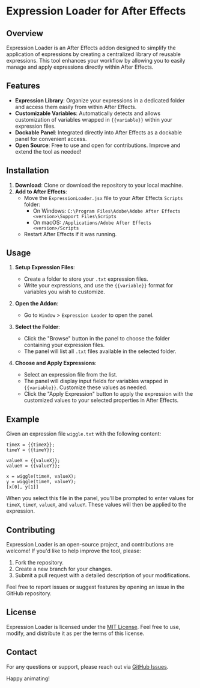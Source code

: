 # Expression Loader for After Effects

## Overview

Expression Loader is an After Effects addon designed to simplify the application of expressions by creating a centralized library of reusable expressions. This tool enhances your workflow by allowing you to easily manage and apply expressions directly within After Effects.

## Features

- **Expression Library**: Organize your expressions in a dedicated folder and access them easily from within After Effects.
- **Customizable Variables**: Automatically detects and allows customization of variables wrapped in `{{variable}}` within your expression files.
- **Dockable Panel**: Integrated directly into After Effects as a dockable panel for convenient access.
- **Open Source**: Free to use and open for contributions. Improve and extend the tool as needed!

## Installation

1. **Download**: Clone or download the repository to your local machine.
2. **Add to After Effects**:
   - Move the `ExpressionLoader.jsx` file to your After Effects `Scripts` folder:
     - On Windows: `C:\Program Files\Adobe\Adobe After Effects <version>\Support Files\Scripts`
     - On macOS: `/Applications/Adobe After Effects <version>/Scripts`
   - Restart After Effects if it was running.

## Usage

1. **Setup Expression Files**: 
   - Create a folder to store your `.txt` expression files.
   - Write your expressions, and use the `{{variable}}` format for variables you wish to customize.

2. **Open the Addon**:
   - Go to `Window` > `Expression Loader` to open the panel.

3. **Select the Folder**:
   - Click the "Browse" button in the panel to choose the folder containing your expression files.
   - The panel will list all `.txt` files available in the selected folder.

4. **Choose and Apply Expressions**:
   - Select an expression file from the list.
   - The panel will display input fields for variables wrapped in `{{variable}}`. Customize these values as needed.
   - Click the "Apply Expression" button to apply the expression with the customized values to your selected properties in After Effects.

## Example

Given an expression file `wiggle.txt` with the following content:

```
timeX = {{timeX}};
timeY = {{timeY}};

valueX = {{valueX}};
valueY = {{valueY}};

x = wiggle(timeX, valueX);
y = wiggle(timeY, valueY);
[x[0], y[1]]
```

When you select this file in the panel, you'll be prompted to enter values for `timeX`, `timeY`, `valueX`, and `valueY`. These values will then be applied to the expression.

## Contributing

Expression Loader is an open-source project, and contributions are welcome! If you'd like to help improve the tool, please:

1. Fork the repository.
2. Create a new branch for your changes.
3. Submit a pull request with a detailed description of your modifications.

Feel free to report issues or suggest features by opening an issue in the GitHub repository.

## License

Expression Loader is licensed under the [MIT License](LICENSE). Feel free to use, modify, and distribute it as per the terms of this license.

## Contact

For any questions or support, please reach out via [GitHub Issues](https://github.com/AlexOliveiraaDev/AE_ExpressionLoader/issues).

Happy animating!
